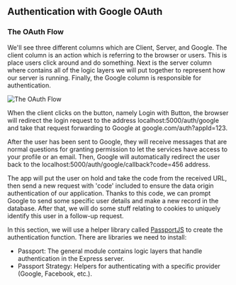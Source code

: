 ## Authentication with Google OAuth

### The OAuth Flow

We'll see three different columns which are Client, Server, and Google. The client column is an action which is referring to the browser or users. This is place users click around and do something. Next is the server column where contains all of the logic layers we will put together to represent how our server is running. Finally, the Google column is responsible for authentication.

![The OAuth Flow](https://p142.p3.n0.cdn.getcloudapp.com/items/lluJBP0w/Image%202020-07-26%20at%2010.55.23%20PM.png)

When the client clicks on the button, namely Login with Button, the browser will redirect the login request to the address localhost:5000/auth/google and take that request forwarding to Google at google.com/auth?appId=123.

After the user has been sent to Google, they will receive messages that are normal questions for granting permission to let the services have access to your profile or an email. Then, Google will automatically redirect the user back to the localhost:5000/auth/google/callback?code=456 address.

The app will put the user on hold and take the code from the received URL, then send a new request with 'code' included to ensure the data origin authentication of our application. Thanks to this code, we can prompt Google to send some specific user details and make a new record in the database. After that, we will do some stuff relating to cookies to uniquely identify this user in a follow-up request.

In this section, we will use a helper library called [PassportJS](http://www.passportjs.org/) to create the authentication function. There are libraries we need to install:

- Passport: The general module contains logic layers that handle authentication in the Express server.
- Passport Strategy: Helpers for authenticating with a specific provider (Google, Facebook, etc.).
